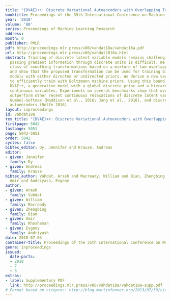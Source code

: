 ```yaml
---
title: "{DVAE}++: Discrete Variational Autoencoders with Overlapping Transformations"
booktitle: Proceedings of the 35th International Conference on Machine Learning
year: '2018'
volume: '80'
series: Proceedings of Machine Learning Research
address: 
month: 0
publisher: PMLR
pdf: http://proceedings.mlr.press/v80/vahdat18a/vahdat18a.pdf
url: http://proceedings.mlr.press/v80/vahdat2018a.html
abstract: Training of discrete latent variable models remains challenging because
  passing gradient information through discrete units is difficult. We propose a new
  class of smoothing transformations based on a mixture of two overlapping distributions,
  and show that the proposed transformation can be used for training binary latent
  models with either directed or undirected priors. We derive a new variational bound
  to efficiently train with Boltzmann machine priors. Using this bound, we develop
  DVAE++, a generative model with a global discrete prior and a hierarchy of convolutional
  continuous variables. Experiments on several benchmarks show that overlapping transformations
  outperform other recent continuous relaxations of discrete latent variables including
  Gumbel-Softmax (Maddison et al., 2016; Jang et al., 2016), and discrete variational
  autoencoders (Rolfe 2016).
layout: inproceedings
id: vahdat18a
tex_title: "{DVAE}++: Discrete Variational Autoencoders with Overlapping Transformations"
firstpage: 5042
lastpage: 5051
page: 5042-5051
order: 5042
cycles: false
bibtex_editor: Dy, Jennifer and Krause, Andreas
editor:
- given: Jennifer
  family: Dy
- given: Andreas
  family: Krause
bibtex_author: Vahdat, Arash and Macready, William and Bian, Zhengbing and Khoshaman,
  Amir and Andriyash, Evgeny
author:
- given: Arash
  family: Vahdat
- given: William
  family: Macready
- given: Zhengbing
  family: Bian
- given: Amir
  family: Khoshaman
- given: Evgeny
  family: Andriyash
date: 2018-07-03
container-title: Proceedings of the 35th International Conference on Machine Learning
genre: inproceedings
issued:
  date-parts:
  - 2018
  - 7
  - 3
extras:
- label: Supplementary PDF
  link: http://proceedings.mlr.press/v80/vahdat18a/vahdat18a-supp.pdf
# Format based on citeproc: http://blog.martinfenner.org/2013/07/30/citeproc-yaml-for-bibliographies/
---
```

